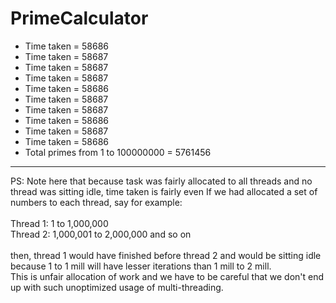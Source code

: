 # PrimeCalculator
* Time taken = 58686
* Time taken = 58687
* Time taken = 58687
* Time taken = 58687
* Time taken = 58686
* Time taken = 58687
* Time taken = 58687
* Time taken = 58686
* Time taken = 58687
* Time taken = 58686
* Total primes from 1 to 100000000 = 5761456
---
PS: Note here that because task was fairly allocated to all threads and no thread was sitting idle, time taken is fairly even
If we had allocated a set of numbers to each thread, say for example:<br/><br/>
Thread 1: 1 to 1,000,000 <br/>
Thread 2: 1,000,001 to 2,000,000  and so on <br/><br/>
then, thread 1 would have finished before thread 2 and would be sitting idle because 1 to 1 mill will have lesser iterations
than 1 mill to 2 mill.<br/> This is unfair allocation of work and we have to be careful that we don't end up with such unoptimized usage
of multi-threading.
